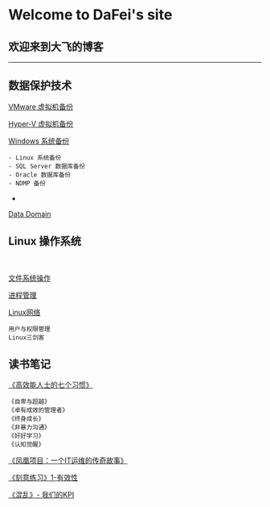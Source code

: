 # Welcome to DaFei's site
## **欢迎来到大飞的博客**

-----------------------------

## 数据保护技术

[VMware 虚拟机备份](VMware虚拟机备份.md)

[Hyper-V 虚拟机备份](./Hyper-V虚拟机备份.md)

[Windows 系统备份](./Windows系统备份.md)

	- Linux 系统备份
	- SQL Server 数据库备份
	- Oracle 数据库备份
	- NDMP 备份
- 
 [Data Domain](./DataDomain.md) 

## Linux 操作系统
</br>

[文件系统操作](./Linux文件系统操作.md)

[进程管理](./Linux进程管理.md)

[Linux网络](Linux网络.md)

    用户与权限管理
    Linux三剑客

## 读书笔记

[《高效能人士的七个习惯》](./src/高效能人士七个习惯1-效能.md)


	《自卑与超越》
	《卓有成效的管理者》
	《终身成长》
	《非暴力沟通》
	《好好学习》
	《认知觉醒》
[《凤凰项目：一个IT运维的传奇故事》](./凤凰项目.md)

[《刻意练习》1-有效性](./src/学习的有效性.md)

[《混乱》- 我们的KPI](./src/混乱.md)

